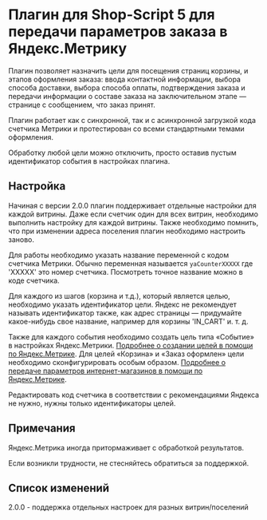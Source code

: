 # Плагин для Shop-Script 5 для передачи параметров заказа в Яндекс.Метрику

Плагин позволяет назначить цели для посещения страниц корзины, и этапов
оформления заказа: ввода контактной информации, выбора способа доставки,
выбора способа оплаты, подтверждения заказа и передачи информации о
составе заказа на заключительном этапе — странице с сообщением, что заказ принят.

Плагин работает как с синхронной, так и с асинхронной загрузкой кода счетчика
Метрики и протестирован со всеми стандартными темами оформления.

Обработку любой цели можно отключить, просто оставив пустым идентификатор
события в настройках плагина.

## Настройка

Начиная с версии 2.0.0 плагин поддерживает отдельные настройки для каждой витрины. Даже если счетчик один для всех
витрин, необходимо выполнить настройку для каждой витрины. Также необходимо помнить, что при изменении адреса поселения
плагин необходимо настроить заново.

Для работы необходимо указать название переменной с кодом счетчика Метрики.
Обычно переменная называется `yaCounterXXXXX` где 'XXXXX' это номер счетчика.
Посмотреть точное название можно в коде счетчика.

Для каждого из шагов (корзина и т.д.), который является целью, необходимо
указать идентификатор цели. Яндекс не рекомендует называть идентификатор также,
как адрес страницы — придумайте какое-нибудь свое название, например для корзины
'IN_CART' и. т. д.

Также для каждого события необходимо создать цель типа «Событие» в настройках
Яндекс.Метрики. [Подробнее о создании целей в помощи по Яндекс.Метрике](https://help.yandex.ru/metrika/general/goals.xml#event).
Для целей «Корзина» и «Заказ оформлен» цели необходимо сконфигурировать особым
образом. [Подробнее о передаче параметров интернет-магазинов в помощи по Яндекс.Метрике](https://help.yandex.ru/metrika/content/e-commerce.xml).

Редактировать код счетчика в соответствии с рекомендациями Яндекса не нужно,
нужны только идентификаторы целей.


## Примечания

Яндекс.Метрика иногда притормаживает с обработкой результатов.

Если возникли трудности, не стесняйтесь обратиться за поддержкой.

## Список изменений

2.0.0 - поддержка отдельных настроек для разных витрин/поселений
